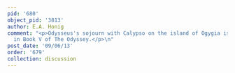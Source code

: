 ```yaml
---
pid: '680'
object_pid: '3813'
author: E.A. Honig
comment: "<p>Odysseus's sojourn with Calypso on the island of Ogygia is recounted
  in Book V of The Odyssey.</p>\n"
post_date: '09/06/13'
order: '679'
collection: discussion
---
```

